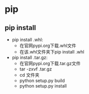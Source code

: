 # pip

## pip install

- pip install .whl:
  - 在官网pypi.org下载.whl文件
  - 在该.whl文件夹下pip install .whl
- pip install .tar.gz:
  - 在官网pypi.org下载.tar.gz文件
  - tar -zxvf .tar.gz
  - cd 文件夹
  - python setup.py build
  - python setup.py install
